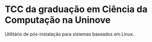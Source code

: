 # TCC da graduação em Ciência da Computação na Uninove
Utilitário de pós-instalação para sistemas baseados em Linux.
